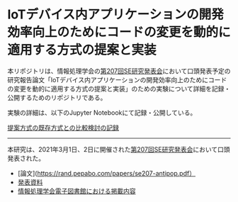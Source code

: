# IoTデバイス内アプリケーションの開発効率向上のためにコードの変更を動的に適用する方式の提案と実装

本リポジトリは、情報処理学会の[第207回SE研究発表会](http://www.ipsj.or.jp/kenkyukai/event/se207.html)において口頭発表予定の研究報告論文「IoTデバイス内アプリケーションの開発効率向上のためにコードの変更を動的に適用する方式の提案と実装」のための実験について詳細を記録・公開するためのリポジトリである。

実験の詳細は、以下のJupyter Notebookにて記録・公開している。

[提案方式の既存方式との比較検討の記録](./experiments.ipynb)

----

本研究は、2021年3月1日、2日に開催された[第207回SE研究発表会](http://www.ipsj.or.jp/kenkyukai/event/se207.html)において口頭発表された。

* [論文](https://rand.pepabo.com/papers/se207-antipop.pdf）
* [発表資料](https://speakerdeck.com/kentaro/ipsj-sigse-207)
* [情報処理学会電子図書館における掲載内容](http://id.nii.ac.jp/1001/00209587/)
